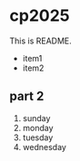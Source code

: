 # cp2025

 This is README.
 - item1
 - item2

 ## part 2
 1. sunday
 1. monday
 1. tuesday
 1. wednesday